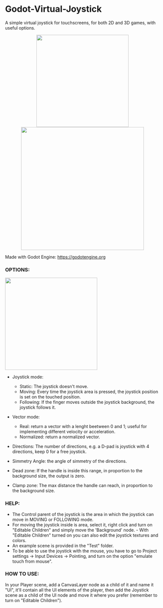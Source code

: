 # Godot-Virtual-Joystick
A simple virtual joystick for touchscreens, for both 2D and 3D games, with useful options.

<p align="center"> 
	<img src="https://raw.githubusercontent.com/MarcoFazioRandom/Godot-Virtual-Joystick/v2.0/preview_icon.png" width="300">
	<img src="https://raw.githubusercontent.com/MarcoFazioRandom/Godot-Virtual-Joystick/v2.0/preview_1.png" width="400">
</p>

Made with Godot Engine: https://godotengine.org

### OPTIONS:  

<img src="https://raw.githubusercontent.com/MarcoFazioRandom/Godot-Virtual-Joystick/v2.0/preview_2.png" width="300">

- Joystick mode: 
	- Static: The joystick doesn't move. 
	- Moving: Every time the joystick area is pressed, the joystick position is set on the touched position. 
	- Following: If the finger moves outside the joystick background, the joystick follows it.  

- Vector mode: 
	- Real: return a vector with a lenght beetween 0 and 1; useful for implementing different velocity or acceleration.  
	- Normalized: return a normalized vector. 

- Directions: The number of directions, e.g. a D-pad is joystick with 4 directions, keep 0 for a free joystick.  
- Simmetry Angle: the angle of simmetry of the directions.  

- Dead zone: If the handle is inside this range, in proportion to the background size, the output is zero.

- Clamp zone: The max distance the handle can reach, in proportion to the background size.

### HELP:  
- The Control parent of the joystick is the area in which the joystick can move in MOVING or FOLLOWING mode.  
- For moving the joystick inside is area, select it, right click and turn on "Editable Children" and simply move the 'Background' node.  - With "Editable Children" turned on you can also edit the joystick textures and colors.  
- An example scene is provided in the "Test" folder.  
- To be able to use the joystick with the mouse, you have to go to Project settings -> Input Devices -> Pointing, and turn on the option "emulate touch from mouse".  

### HOW TO USE:  
In your Player scene, add a CanvasLayer node as a child of it and name it "UI", it'll contain all the UI elements of the player, then add the Joystick scene as a child of the UI node and move it where you prefer (remember to turn on "Editable Children"). 
